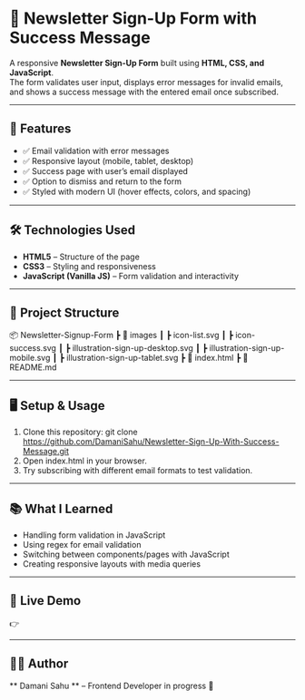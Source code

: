 # 📩 Newsletter Sign-Up Form with Success Message  

A responsive **Newsletter Sign-Up Form** built using **HTML, CSS, and JavaScript**.  
The form validates user input, displays error messages for invalid emails, and shows a success message with the entered email once subscribed.  

---

## 🚀 Features  
- ✅ Email validation with error messages  
- ✅ Responsive layout (mobile, tablet, desktop)  
- ✅ Success page with user’s email displayed  
- ✅ Option to dismiss and return to the form  
- ✅ Styled with modern UI (hover effects, colors, and spacing)  

---

## 🛠️ Technologies Used  
- **HTML5** – Structure of the page  
- **CSS3** – Styling and responsiveness  
- **JavaScript (Vanilla JS)** – Form validation and interactivity  

---

## 📂 Project Structure  
📦 Newsletter-Signup-Form
 ┣ 📂 images
 ┃ ┣ icon-list.svg
 ┃ ┣ icon-success.svg
 ┃ ┣ illustration-sign-up-desktop.svg
 ┃ ┣ illustration-sign-up-mobile.svg
 ┃ ┣ illustration-sign-up-tablet.svg
 ┣ 📄 index.html
 ┣ 📄 README.md

---

## 🖥️ Setup & Usage
1. Clone this repository:
   git clone https://github.com/DamaniSahu/Newsletter-Sign-Up-With-Success-Message.git
2. Open index.html in your browser.
3. Try subscribing with different email formats to test validation.

---

## 📚 What I Learned

- Handling form validation in JavaScript
- Using regex for email validation
- Switching between components/pages with JavaScript
- Creating responsive layouts with media queries

---

## 🔗 Live Demo 
👉 

---

## 👨‍💻 Author

** Damani Sahu ** – Frontend Developer in progress 🚀
